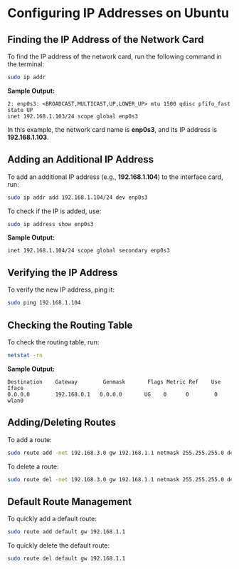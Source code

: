 
# Configuring IP Addresses on Ubuntu

## Finding the IP Address of the Network Card

To find the IP address of the network card, run the following command in the terminal:

```bash
sudo ip addr
```

**Sample Output:**
```
2: enp0s3: <BROADCAST,MULTICAST,UP,LOWER_UP> mtu 1500 qdisc pfifo_fast state UP
inet 192.168.1.103/24 scope global enp0s3
```

In this example, the network card name is **enp0s3**, and its IP address is **192.168.1.103**.

## Adding an Additional IP Address

To add an additional IP address (e.g., **192.168.1.104**) to the interface card, run:

```bash
sudo ip addr add 192.168.1.104/24 dev enp0s3
```

To check if the IP is added, use:

```bash
sudo ip address show enp0s3
```

**Sample Output:**
```
inet 192.168.1.104/24 scope global secondary enp0s3
```

## Verifying the IP Address

To verify the new IP address, ping it:

```bash
sudo ping 192.168.1.104
```

## Checking the Routing Table

To check the routing table, run:

```bash
netstat -rn
```

**Sample Output:**
```
Destination    Gateway        Genmask       Flags Metric Ref    Use Iface
0.0.0.0        192.168.0.1   0.0.0.0       UG    0      0        0 wlan0
```

## Adding/Deleting Routes

To add a route:

```bash
sudo route add -net 192.168.3.0 gw 192.168.1.1 netmask 255.255.255.0 dev eth0
```

To delete a route:

```bash
sudo route del -net 192.168.3.0 gw 192.168.1.1 netmask 255.255.255.0 dev eth0
```

## Default Route Management

To quickly add a default route:

```bash
sudo route add default gw 192.168.1.1
```

To quickly delete the default route:

```bash
sudo route del default gw 192.168.1.1
```
